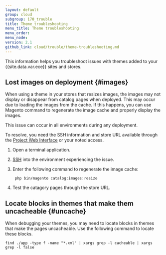 ```yaml
---
layout: default
group: cloud
subgroup: 170_trouble
title: Theme troubleshooting
menu_title: Theme troubleshooting
menu_order:
menu_node:
version: 2.1
github_link: cloud/trouble/theme-troubleshooting.md
---
```


This information helps you troubleshoot issues with themes added to your {{site.data.var.ece}} sites and stores.

## Lost images on deployment {#images}
When using a theme in your stores that resizes images, the images may not display or disappear from catalog pages when deployed. This may occur due to loading the images from the cache. If this happens, you can use Magento command to regenerate the image cache and properly display the images.

This issue can occur in all environments during any deployment.

To resolve, you need the SSH information and store URL available through the [Project Web Interface]({{page.baseurl}}cloud/project/projects.html) or your noted access.

1. Open a terminal application.
2. [SSH]({{page.baseurl}}cloud/env/environments-ssh.html) into the environment experiencing the issue.
3. Enter the following command to regenerate the image cache:

        php bin/magento catalog:images:resize
4. Test the catagory pages through the store URL.

## Locate blocks in themes that make them uncacheable {#uncache}
When debugging your themes, you may need to locate blocks in themes that make the pages uncacheable. Use the following command to locate these blocks.

    find ./app -type f -name "*.xml" | xargs grep -l cacheable | xargs grep -l false
